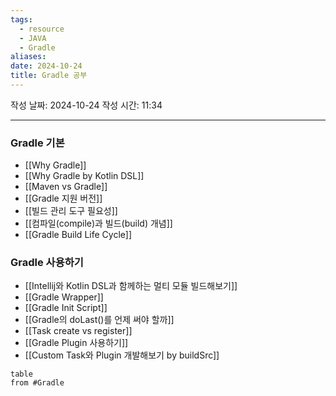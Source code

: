 ```yaml
---
tags:
  - resource
  - JAVA
  - Gradle
aliases: 
date: 2024-10-24
title: Gradle 공부
---
```


작성 날짜: 2024-10-24
작성 시간: 11:34

---

### Gradle 기본

- [[Why Gradle]]
- [[Why Gradle by Kotlin DSL]]
- [[Maven vs Gradle]]
- [[Gradle 지원 버전]]
- [[빌드 관리 도구 필요성]]
- [[컴파일(compile)과 빌드(build) 개념]]
- [[Gradle Build Life Cycle]]
### Gradle 사용하기

- [[Intellij와 Kotlin DSL과 함께하는 멀티 모듈 빌드해보기]]
- [[Gradle Wrapper]]
- [[Gradle Init Script]]
- [[Gradle의 doLast()를 언제 써야 할까]]
- [[Task create vs register]]
- [[Gradle Plugin 사용하기]]
- [[Custom Task와 Plugin 개발해보기 by buildSrc]]



```dataview
table
from #Gradle
```
